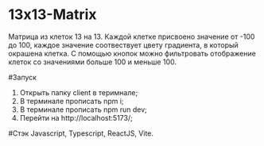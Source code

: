 # 13x13-Matrix
Матрица из клеток 13 на 13.
Каждой клетке присвоено значение от -100 до 100, каждое значение соотвествует цвету градиента, в который окрашена клетка.
С помощью кнопок можно фильтровать отображение клеток со значениями больше 100 и меньше 100.

#Запуск
1) Открыть папку client в теримнале;
2) В терминале прописать npm i;
3) В терминале прописать npm run dev;
4) Перейти на  http://localhost:5173/;

#Стэк
Javascript, Typescript, ReactJS, Vite.
